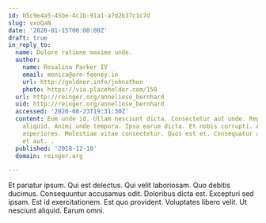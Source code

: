 ```yaml
---
id: b5c9e4a5-45be-4c1b-91a1-a7d2b37c1c7d
slug: vxoQaN
date: '2020-01-15T00:00:00Z'
draft: true
in_reply_to:
  name: Dolore ratione maxime unde.
  author:
    name: Rosalina Parker IV
    email: monica@orn-feeney.io
    url: http://goldner.info/johnathon
    photo: https://via.placeholder.com/150
  url: http://reinger.org/anneliese_bernhard
  uid: http://reinger.org/anneliese_bernhard
  accessed: '2020-08-23T19:31:30Z'
  content: Eum unde id. Ullam nesciunt dicta. Consectetur aut unde. Repellendus suscipit
    aliquid. Animi unde tempora. Ipsa earum dicta. Et nobis corrupti. Accusamus ducimus
    asperiores. Molestiae vitae consectetur. Quos est et. Consequatur aut quo. Eum
    et aut. .
  published: '2018-12-10'
  domain: reinger.org

---
```


Et pariatur ipsum. Qui est delectus. Qui velit laboriosam. Quo debitis ducimus. Consequuntur accusamus odit. Doloribus dicta est. Excepturi sed ipsam. Est id exercitationem. Est quo provident. Voluptates libero velit. Ut nesciunt aliquid. Earum omni.
